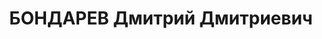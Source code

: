 ---
title: БОНДАРЕВ Дмитрий Дмитриевич
description: "Род. в 1878, Азово-Черноморский кр., ст-ца Раздорская, русский, обр.:\
  \ высшее, б/п. Проживал: Москва, Софийская наб., д. 36, кв. 1. Начальник бюро проекта\
  \ инженерного корпуса на Московском автомобильном заводе им.Сталина. \n  Арестован\
  \ 04.08.1937. Обв. в принадлежности к к.-р. террористической организации. Приговор:\
  \ ВК ВС СССР, 26.10.1937 – ВМН. Расстрелян 26.10.1937, г.Москва. \n  Реабилитирован\
  \ ВК ВС СССР 01.06.1957"
---